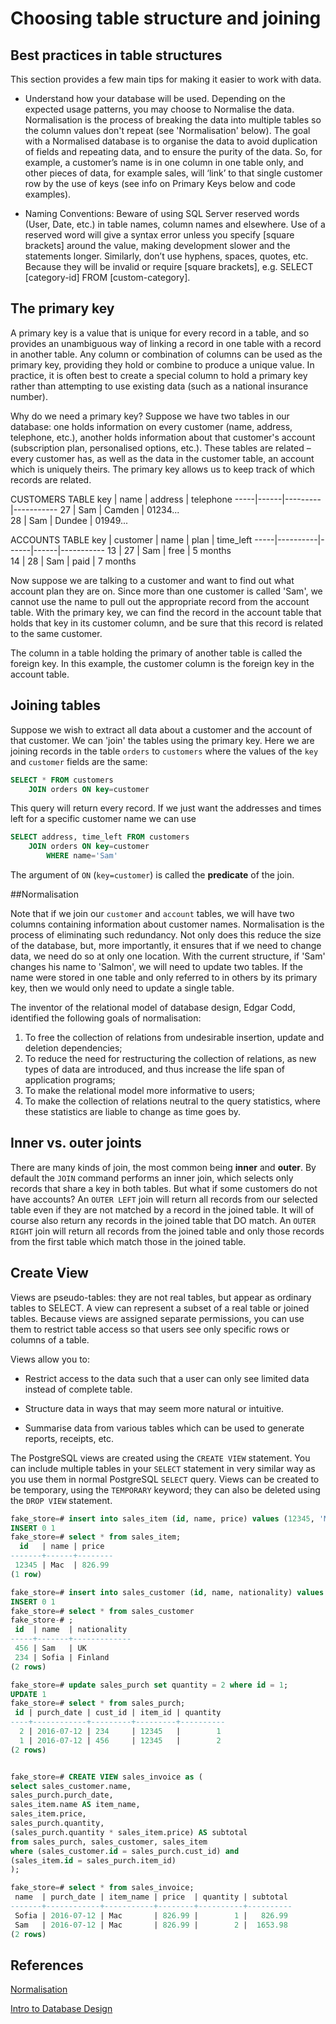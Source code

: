# Choosing table structure and joining

## Best practices in table structures
This section provides a few main tips for making it easier to work with data.
* Understand how your database will be used.  Depending on the expected usage patterns, you may choose to Normalise the data.  Normalisation is the process of breaking the data into multiple tables so the column values don't repeat (see 'Normalisation' below). The goal with a Normalised database is to organise the data to avoid duplication of fields and repeating data, and to ensure the purity of the data. So, for example, a customer’s name is in one column in one table only, and other pieces of data, for example sales, will ‘link’ to that single customer row by the use of keys (see info on Primary Keys below and code examples).

* Naming Conventions: Beware of using SQL Server reserved words (User, Date, etc.) in table names, column names and elsewhere. Use of a reserved word will give a syntax error unless you specify [square brackets] around the value, making development slower and the statements longer.  Similarly, don’t use hyphens, spaces, quotes, etc. Because they will be invalid or require [square brackets], e.g. SELECT [category-id] FROM [custom-category].

## The primary key

A primary key is a value that is unique for every record in a table, and so provides an unambiguous way of linking a record in one table with a record in another table. Any column or combination of columns can be used as the primary key, providing they hold or combine to produce a unique value. In practice, it is often best to create a special column to hold a primary key rather than attempting to use existing data (such as a national insurance number).

Why do we need a primary key? Suppose we have two tables in our database: one holds information on every customer (name, address, telephone, etc.), another holds information about that customer's account (subscription plan, personalised options, etc.). These tables are related – every customer has, as well as the data in the customer table, an account which is uniquely theirs. The primary key allows us to keep track of which records are related.

CUSTOMERS TABLE
key | name | address | telephone 
-----|------|---------|-----------
 27  | Sam  | Camden  | 01234...  
 28  | Sam  | Dundee  | 01949...  

ACCOUNTS TABLE
 key | customer | name | plan | time_left 
-----|----------|------|------|-----------
 13  | 27       | Sam  | free | 5 months  
 14  | 28		 | Sam  | paid | 7 months  

Now suppose we are talking to a customer and want to find out what account plan they are on. Since more than one customer is called 'Sam', we cannot use the name to pull out the appropriate record from the account table. With the primary key, we can find the record in the account table that holds that key in its customer column, and be sure that this record is related to the same customer.

The column in a table holding the primary of another table is called the foreign key. In this example, the customer column is the foreign key in the account table.

## Joining tables

Suppose we wish to extract all data about a customer and the account of that customer. We can 'join' the tables using the primary key. Here we are joining records in the table `orders` to `customers` where the values of the `key` and `customer` fields are the same:

```SQL
SELECT * FROM customers
    JOIN orders ON key=customer
```

This query will return every record. If we just want the addresses and times left for a specific customer name we can use

```SQL
SELECT address, time_left FROM customers
    JOIN orders ON key=customer
    	WHERE name='Sam'
```
The argument of `ON` (`key=customer`) is called the **predicate** of the join.

##Normalisation

Note that if we join our `customer` and `account` tables, we will have two columns containing information about customer names. Normalisation is the process of eliminating such redundancy. Not only does this reduce the size of the database, but, more importantly, it ensures that if we need to change data, we need do so at only one location. With the current structure, if 'Sam' changes his name to 'Salmon', we will need to update two tables. If the name were stored in one table and only referred to in others by its primary key, then we would only need to update a single table.

The inventor of the relational model of database design, Edgar Codd, identified the following goals of normalisation:

1. To free the collection of relations from undesirable insertion, update and deletion dependencies;
2. To reduce the need for restructuring the collection of relations, as new types of data are introduced, and thus increase the life span of application programs;
3. To make the relational model more informative to users;
4. To make the collection of relations neutral to the query statistics, where these statistics are liable to change as time goes by.

## Inner vs. outer joints

There are many kinds of join, the most common being **inner** and **outer**. By default the `JOIN` command performs an inner join, which selects only records that share a key in both tables. But what if some customers do not have accounts? An `OUTER LEFT` join will return all records from our selected table even if they are not matched by a record in the joined table. It will of course also return any records in the joined table that DO match. An `OUTER RIGHT` join will return all records from the joined table and only those records from the first table which match those in the joined table.

## Create View

Views are pseudo-tables: they are not real tables, but appear as ordinary tables to SELECT. A view can represent a subset of a real table or joined tables. Because views are assigned separate permissions, you can use them to restrict table access so that users see only specific rows or columns of a table.

Views allow you to:

* Restrict access to the data such that a user can only see limited data instead of complete table.

* Structure data in ways that may seem more natural or intuitive.

* Summarise data from various tables which can be used to generate reports, receipts, etc.

The PostgreSQL views are created using the `CREATE VIEW` statement. You can include multiple tables in your `SELECT` statement in very similar way as you use them in normal PostgreSQL `SELECT` query. Views can be created to be temporary, using the `TEMPORARY` keyword; they can also be deleted using the `DROP VIEW` statement.

```SQL
fake_store=# insert into sales_item (id, name, price) values (12345, 'Mac', 826.99);
INSERT 0 1
fake_store=# select * from sales_item;
  id   | name | price  
-------+------+--------
 12345 | Mac  | 826.99
(1 row)

fake_store=# insert into sales_customer (id, name, nationality) values (234, 'Sofia', 'Finland');
INSERT 0 1
fake_store=# select * from sales_customer
fake_store-# ;
 id  | name  | nationality
-----+-------+-------------
 456 | Sam   | UK
 234 | Sofia | Finland
(2 rows)

fake_store=# update sales_purch set quantity = 2 where id = 1;
UPDATE 1
fake_store=# select * from sales_purch;
 id | purch_date | cust_id | item_id | quantity
----+------------+---------+---------+----------
  2 | 2016-07-12 | 234     | 12345   |        1
  1 | 2016-07-12 | 456     | 12345   |        2
(2 rows)


fake_store=# CREATE VIEW sales_invoice as (
select sales_customer.name,
sales_purch.purch_date,
sales_item.name AS item_name,
sales_item.price,
sales_purch.quantity,
(sales_purch.quantity * sales_item.price) AS subtotal
from sales_purch, sales_customer, sales_item
where (sales_customer.id = sales_purch.cust_id) and
(sales_item.id = sales_purch.item_id)
);

fake_store=# select * from sales_invoice;
 name  | purch_date | item_name | price  | quantity | subtotal
-------+------------+-----------+--------+----------+----------
 Sofia | 2016-07-12 | Mac       | 826.99 |        1 |   826.99
 Sam   | 2016-07-12 | Mac       | 826.99 |        2 |  1653.98
(2 rows)
```



## References
[Normalisation](https://en.wikipedia.org/wiki/Database_normalization)

[Intro to Database Design](http://www.sqlwatchmen.com/blog/best-practices-for-database-schema-design/)
